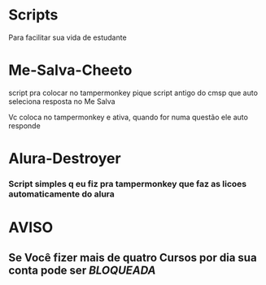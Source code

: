 # Scripts
Para facilitar sua vida de estudante

# Me-Salva-Cheeto
script pra colocar no tampermonkey pique script antigo do cmsp que auto seleciona resposta no Me Salva

Vc coloca no tampermonkey e ativa, quando for numa questão ele auto responde

# Alura-Destroyer

### Script simples q eu fiz pra tampermonkey que faz as licoes automaticamente do alura

# AVISO
## Se Você fizer mais de quatro Cursos por dia sua conta pode ser *BLOQUEADA*
